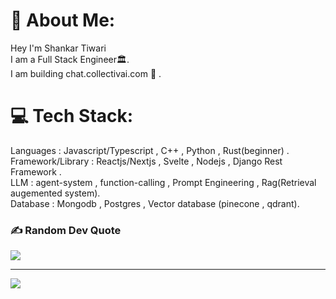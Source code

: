 # 💫 About Me:
Hey I'm Shankar Tiwari<br>I am a Full Stack Engineer🏛️.<br> I am building chat.collectivai.com 🚀 .


# 💻 Tech Stack:
Languages : Javascript/Typescript , C++ , Python , Rust(beginner) .<br>
Framework/Library : Reactjs/Nextjs , Svelte , Nodejs ,  Django Rest Framework .<br>
LLM : agent-system , function-calling , Prompt Engineering , Rag(Retrieval augemented system).<br>
Database :  Mongodb , Postgres , Vector database (pinecone , qdrant).<br>

### ✍️ Random Dev Quote
![](https://quotes-github-readme.vercel.app/api?type=horizontal&theme=radical)



---
[![](https://visitcount.itsvg.in/api?id=tiwarishankar&icon=0&color=0)](https://visitcount.itsvg.in)

<!-- Proudly created with GPRM ( https://gprm.itsvg.in ) -->
